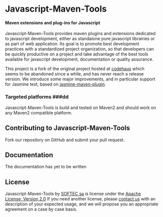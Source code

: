 Javascript-Maven-Tools
======================

#### Maven extensions and plug-ins for Javascript ####

Javascript-Maven-Tools provides maven plugins and extensions dedicated to
javascript development, either as standalone pure javascript librairies or
as part of web application. Its goal is to promote best development practices
with a standardized project organization, so that developers can be quickly
productive on a project and take advantage of the best tools available for
javascript development, documentation or quality assurance.

This project is a fork of the original project hosted at [codehaus](http://mojo.codehaus.org/javascript-maven-tools/)
which seems to be abandoned since a while, and has never reach a release version.
We introduce some major improvements, and in particular support for
Jasmine test, based on [jasmine-maven-plugin](https://github.com/searls/jasmine-maven-plugin).

### Targeted platforms ###dd

Javascript-Maven-Tools is build and tested on Maven2 and should work on any
Maven2 compatible platform.

Contributing to Javascript-Maven-Tools
--------------------------------------

Fork our repository on GitHub and submit your pull request.

Documentation
-------------

The documentation has yet to be written

License
-------

Javascript-Maven-Tools by [SOFTEC sa](http://softec.lu) is license under
the [Apache License, Version 2.0](http://www.apache.org/licenses/LICENSE-2.0)
If you need another license, please [contact us](mailto:support@softec.lu)
with an description of your expected usage, and we will propose you an
appropriate agreement on a case by case basis.

